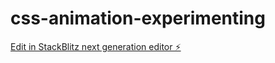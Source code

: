 # css-animation-experimenting

[Edit in StackBlitz next generation editor ⚡️](https://stackblitz.com/~/github.com/AndyKodehode/css-animation-experimenting)